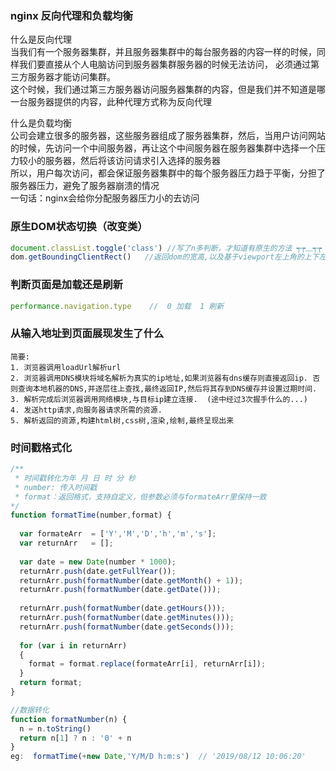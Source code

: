 ### nginx 反向代理和负载均衡
什么是反向代理  
当我们有一个服务器集群，并且服务器集群中的每台服务器的内容一样的时候，同样我们要直接从个人电脑访问到服务器集群服务器的时候无法访问，
必须通过第三方服务器才能访问集群。  
这个时候，我们通过第三方服务器访问服务器集群的内容，但是我们并不知道是哪一台服务器提供的内容，此种代理方式称为反向代理  

什么是负载均衡  
公司会建立很多的服务器，这些服务器组成了服务器集群，然后，当用户访问网站的时候，先访问一个中间服务器，再让这个中间服务器在服务器集群中选择一个压力较小的服务器，然后将该访问请求引入选择的服务器  
所以，用户每次访问，都会保证服务器集群中的每个服务器压力趋于平衡，分担了服务器压力，避免了服务器崩溃的情况  
一句话：nginx会给你分配服务器压力小的去访问  

### 原生DOM状态切换（改变类）
```js
document.classList.toggle('class') //写了n多判断，才知道有原生的方法 ┭┮﹏┭┮
dom.getBoundingClientRect()   //返回dom的宽高,以及基于viewport左上角的上下左右距离和起点x,y坐标
```
### 判断页面是加载还是刷新
```js
performance.navigation.type    //  0 加载  1 刷新
```
### 从输入地址到页面展现发生了什么
```
简要:  
1. 浏览器调用loadUrl解析url  
2. 浏览器调用DNS模块将域名解析为真实的ip地址,如果浏览器有dns缓存则直接返回ip. 否则查询本地机器的DNS,并逐层往上查找,最终返回IP,然后将其存到DNS缓存并设置过期时间.  
3. 解析完成后浏览器调用网络模块,与目标ip建立连接.  (途中经过3次握手什么的...)
4. 发送http请求,向服务器请求所需的资源.  
5. 解析返回的资源,构建html树,css树,渲染,绘制,最终呈现出来  
```

### 时间戳格式化
```js
/** 
 * 时间戳转化为年 月 日 时 分 秒 
 * number: 传入时间戳 
 * format：返回格式，支持自定义，但参数必须与formateArr里保持一致 
*/  
function formatTime(number,format) {  
  
  var formateArr  = ['Y','M','D','h','m','s'];  
  var returnArr   = [];  
  
  var date = new Date(number * 1000);  
  returnArr.push(date.getFullYear());  
  returnArr.push(formatNumber(date.getMonth() + 1));  
  returnArr.push(formatNumber(date.getDate()));  
  
  returnArr.push(formatNumber(date.getHours()));  
  returnArr.push(formatNumber(date.getMinutes()));  
  returnArr.push(formatNumber(date.getSeconds()));  
  
  for (var i in returnArr)  
  {  
    format = format.replace(formateArr[i], returnArr[i]);  
  }  
  return format;  
} 

//数据转化  
function formatNumber(n) {  
  n = n.toString()  
  return n[1] ? n : '0' + n  
} 
eg:  formatTime(+new Date,'Y/M/D h:m:s')  // '2019/08/12 10:06:20'
```
